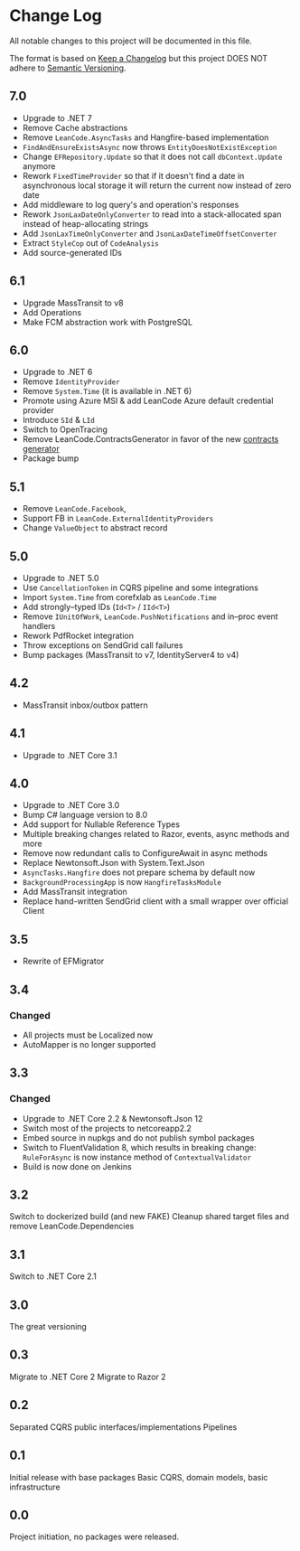# Change Log
All notable changes to this project will be documented in this file.

The format is based on [Keep a Changelog](http://keepachangelog.com/)
but this project DOES NOT adhere to [Semantic Versioning](http://semver.org/).

## 7.0

* Upgrade to .NET 7
* Remove Cache abstractions
* Remove `LeanCode.AsyncTasks` and Hangfire-based implementation
* `FindAndEnsureExistsAsync` now throws `EntityDoesNotExistException`
* Change `EFRepository.Update` so that it does not call `dbContext.Update` anymore
* Rework `FixedTimeProvider` so that if it doesn't find a date in asynchronous local storage it will return the current now instead of zero date
* Add middleware to log query's and operation's responses
* Rework `JsonLaxDateOnlyConverter` to read into a stack-allocated span instead of heap-allocating strings
* Add `JsonLaxTimeOnlyConverter` and `JsonLaxDateTimeOffsetConverter`
* Extract `StyleCop` out of `CodeAnalysis`
* Add source-generated IDs

## 6.1

* Upgrade MassTransit to v8
* Add Operations
* Make FCM abstraction work with PostgreSQL

## 6.0

* Upgrade to .NET 6
* Remove `IdentityProvider`
* Remove `System.Time` (it is available in .NET 6)
* Promote using Azure MSI & add LeanCode Azure default credential provider
* Introduce `SId` & `LId`
* Switch to OpenTracing
* Remove LeanCode.ContractsGenerator in favor of the new [contracts generator](https://github.com/leancodepl/contractsgenerator)
* Package bump

## 5.1

* Remove `LeanCode.Facebook`,
* Support FB in `LeanCode.ExternalIdentityProviders`
* Change `ValueObject` to abstract record

## 5.0

* Upgrade to .NET 5.0
* Use `CancellationToken` in CQRS pipeline and some integrations
* Import `System.Time` from corefxlab as `LeanCode.Time`
* Add strongly–typed IDs (`Id<T>` / `IId<T>`)
* Remove `IUnitOfWork`, `LeanCode.PushNotifications` and in–proc event handlers
* Rework PdfRocket integration
* Throw exceptions on SendGrid call failures
* Bump packages (MassTransit to v7, IdentityServer4 to v4)

## 4.2
* MassTransit inbox/outbox pattern

## 4.1
* Upgrade to .NET Core 3.1

## 4.0
* Upgrade to .NET Core 3.0
* Bump C# language version to 8.0
* Add support for Nullable Reference Types
* Multiple breaking changes related to Razor, events, async methods and more
* Remove now redundant calls to ConfigureAwait in async methods
* Replace Newtonsoft.Json with System.Text.Json
* `AsyncTasks.Hangfire` does not prepare schema by default now
* `BackgroundProcessingApp` is now `HangfireTasksModule`
* Add MassTransit integration
* Replace hand-written SendGrid client with a small wrapper over official Client

## 3.5
* Rewrite of EFMigrator

## 3.4
### Changed
* All projects must be Localized now
* AutoMapper is no longer supported

## 3.3
### Changed
* Upgrade to .NET Core 2.2 & Newtonsoft.Json 12
* Switch most of the projects to netcoreapp2.2
* Embed source in nupkgs and do not publish symbol packages
* Switch to FluentValidation 8, which results in breaking change: `RuleForAsync` is now instance method of `ContextualValidator`
* Build is now done on Jenkins

## 3.2
Switch to dockerized build (and new FAKE)
Cleanup shared target files and remove LeanCode.Dependencies

## 3.1
Switch to .NET Core 2.1

## 3.0
The great versioning

## 0.3
Migrate to .NET Core 2
Migrate to Razor 2

## 0.2
Separated CQRS public interfaces/implementations
Pipelines
## 0.1
Initial release with base packages
Basic CQRS, domain models, basic infrastructure
## 0.0
Project initiation, no packages were released.
